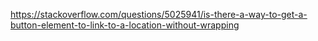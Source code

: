 https://stackoverflow.com/questions/5025941/is-there-a-way-to-get-a-button-element-to-link-to-a-location-without-wrapping